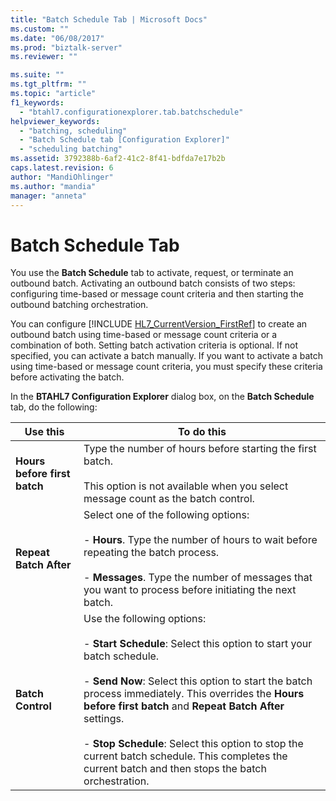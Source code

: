 ```yaml
---
title: "Batch Schedule Tab | Microsoft Docs"
ms.custom: ""
ms.date: "06/08/2017"
ms.prod: "biztalk-server"
ms.reviewer: ""

ms.suite: ""
ms.tgt_pltfrm: ""
ms.topic: "article"
f1_keywords: 
  - "btahl7.configurationexplorer.tab.batchschedule"
helpviewer_keywords: 
  - "batching, scheduling"
  - "Batch Schedule tab [Configuration Explorer]"
  - "scheduling batching"
ms.assetid: 3792388b-6af2-41c2-8f41-bdfda7e17b2b
caps.latest.revision: 6
author: "MandiOhlinger"
ms.author: "mandia"
manager: "anneta"
---
```

# Batch Schedule Tab
You use the **Batch Schedule** tab to activate, request, or terminate an outbound batch. Activating an outbound batch consists of two steps: configuring time-based or message count criteria and then starting the outbound batching orchestration.  

 You can configure [!INCLUDE [HL7_CurrentVersion_FirstRef](../../includes/hl7-currentversion-firstref-md.md)] to create an outbound batch using time-based or message count criteria or a combination of both. Setting batch activation criteria is optional. If not specified, you can activate a batch manually. If you want to activate a batch using time-based or message count criteria, you must specify these criteria before activating the batch.  

 In the **BTAHL7 Configuration Explorer** dialog box, on the **Batch Schedule** tab, do the following:  


|                 Use this                  |                                                                                                                                                                                                                                                                                    To do this                                                                                                                                                                                                                                                                                     |
|-------------------------------------------|-----------------------------------------------------------------------------------------------------------------------------------------------------------------------------------------------------------------------------------------------------------------------------------------------------------------------------------------------------------------------------------------------------------------------------------------------------------------------------------------------------------------------------------------------------------------------------------|
| <strong>Hours before first batch</strong> |                                                                                                                                                                                                              Type the number of hours before starting the first batch.<br /><br /> This option is not available when you select message count as the batch control.                                                                                                                                                                                                               |
|    <strong>Repeat Batch After</strong>    |                                                                                                                                Select one of the following options:<br /><br /> -                   <strong>Hours</strong>. Type the number of hours to wait before repeating the batch process.<br /><br /> -                   <strong>Messages</strong>. Type the number of messages that you want to process before initiating the next batch.                                                                                                                                |
|      <strong>Batch Control</strong>       | Use the following options:<br /><br /> -                   <strong>Start Schedule</strong>: Select this option to start your batch schedule.<br /><br /> -                   <strong>Send Now</strong>: Select this option to start the batch process immediately. This overrides the <strong>Hours before first batch</strong> and <strong>Repeat Batch After</strong> settings.<br /><br /> -                   <strong>Stop Schedule</strong>: Select this option to stop the current batch schedule. This completes the current batch and then stops the batch orchestration. |

